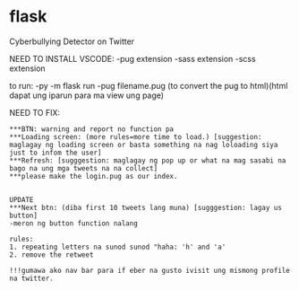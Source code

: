 # flask
 Cyberbullying Detector on Twitter

 NEED TO INSTALL VSCODE:
 -pug extension
 -sass extension
 -scss extension

 to run:
 -py -m flask run
 -pug filename.pug (to convert the pug to html)(html dapat ung iparun para ma view ung page)


NEED TO FIX:
        
    ***BTN: warning and report no function pa
    ***Loading screen: (more rules=more time to load.) [suggestion: maglagay ng loading screen or basta something na nag loloading siya just to infom the user]
    ***Refresh: [sugggestion: maglagay ng pop up or what na mag sasabi na bago na ung mga tweets na na collect]
    ***please make the login.pug as our index.

    
    UPDATE
    ***Next btn: (diba first 10 tweets lang muna) [sugggestion: lagay us button]
    -meron ng button function nalang

    rules:
    1. repeating letters na sunod sunod "haha: 'h' and 'a'
    2. remove the retweet

    !!!gumawa ako nav bar para if eber na gusto ivisit ung mismong profile na twitter.
